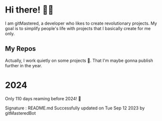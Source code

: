 
# Hi there! 🙋‍♂️
I am gitMastered, a developer who likes to create revolutionary projects.
My goal is to simplify people's life with projects that I basically create for me only.

## My Repos
Actually, I work quietly on some projects 👀. That I'm maybe gonna publish further in the year.

# 2024
Only 110 days reaming before 2024! 🙌

Signature : README.md Successfully updated on Tue Sep 12 2023 by gitMasteredBot

